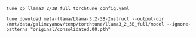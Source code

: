 `tune cp llama3_2/3B_full torchtune_config.yaml`

`tune download meta-llama/Llama-3.2-3B-Instruct --output-dir /mnt/data/galimzyanov/temp/torchtune/llama3_2_3B_full/model --ignore-patterns "original/consolidated.00.pth"`